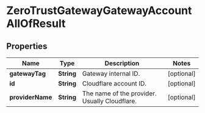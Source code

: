 

# ZeroTrustGatewayGatewayAccountAllOfResult


## Properties

| Name | Type | Description | Notes |
|------------ | ------------- | ------------- | -------------|
|**gatewayTag** | **String** | Gateway internal ID. |  [optional] |
|**id** | **String** | Cloudflare account ID. |  [optional] |
|**providerName** | **String** | The name of the provider. Usually Cloudflare. |  [optional] |



